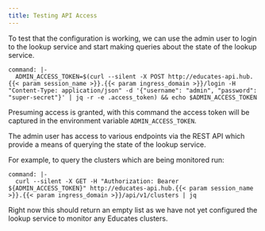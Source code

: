 ```yaml
---
title: Testing API Access
---
```


To test that the configuration is working, we can use the admin user to login
to the lookup service and start making queries about the state of the lookup
service.

```terminal:execute
command: |-
  ADMIN_ACCESS_TOKEN=$(curl --silent -X POST http://educates-api.hub.{{< param session_name >}}.{{< param ingress_domain >}}/login -H "Content-Type: application/json" -d '{"username": "admin", "password": "super-secret"}' | jq -r -e .access_token) && echo $ADMIN_ACCESS_TOKEN
```

Presuming access is granted, with this command the access token will be captured
in the environment variable `ADMIN_ACCESS_TOKEN`.

The admin user has access to various endpoints via the REST API which provide a
means of querying the state of the lookup service.

For example, to query the clusters which are being monitored run:

```terminal:execute
command: |-
  curl --silent -X GET -H "Authorization: Bearer ${ADMIN_ACCESS_TOKEN}" http://educates-api.hub.{{< param session_name >}}.{{< param ingress_domain >}}/api/v1/clusters | jq
```

Right now this should return an empty list as we have not yet configured the
lookup service to monitor any Educates clusters.
